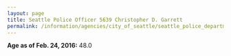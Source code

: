 ```yaml
---
layout: page
title: Seattle Police Officer 5639 Christopher D. Garrett
permalink: /information/agencies/city_of_seattle/seattle_police_department/copbook/5639/
---
```


**Age as of Feb. 24, 2016:** 48.0
